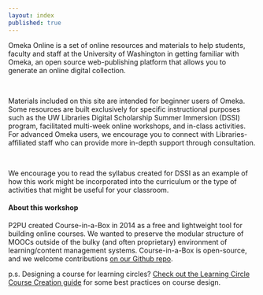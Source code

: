 ```yaml
---
layout: index
published: true
---
```


Omeka Online is a set of online resources and materials to help students, faculty and staff at the University of Washington in getting familiar with Omeka, an open source web-publishing platform that allows you to generate an online digital collection.

<br>

Materials included on this site are intended for beginner users of Omeka. Some resources are built exclusively for specific instructional purposes such as the UW Libraries Digital Scholarship Summer Immersion (DSSI) program, facilitated multi-week online workshops, and in-class activities. For advanced Omeka users, we encourage you to connect with Libraries-affiliated staff who can provide more in-depth support through consultation.

<br>

We encourage you to read the syllabus created for DSSI as an example of how this work might be incorporated into the curriculum or the type of activities that might be useful for your classroom.


#### About this workshop

P2PU created Course-in-a-Box in 2014 as a free and lightweight tool for building online courses. We wanted to preserve the modular structure of MOOCs outside of the bulky (and often proprietary) environment of learning/content management systems. Course-in-a-Box is open-source, and we welcome contributions [on our Github repo](https://github.com/p2pu/course-in-a-box).

p.s. Designing a course for learning circles? [Check out the Learning Circle Course Creation guide](https://docs.google.com/document/u/1/d/116fJM3GS7XDzilUOL_ynMZ0yTncUD6aVUbcQKsTra6U/edit#heading=h.l36tzg40xcgr) for some best practices on course design.
